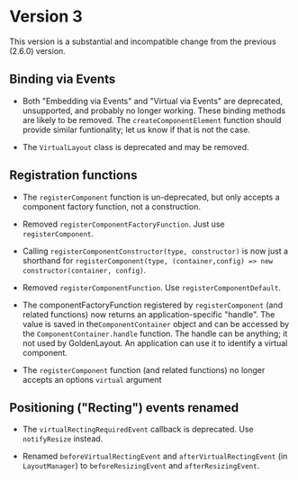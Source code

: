 # Version 3

This version is a substantial and incompatible change from the previous (2.6.0) version.

## Binding via Events

* Both "Embedding via Events" and "Virtual via Events" are deprecated, unsupported, and probably no longer working. These binding methods are likely to be removed. The `createComponentElement` function should provide similar funtionality; let us know if that is not the case.

* The `VirtualLayout` class is deprecated and may be removed.

## Registration functions

* The `registerComponent` function is un-deprecated, but only accepts a component factory function, not a construction.

* Removed `registerComponentFactoryFunction`. Just use `registerComponent`.

* Calling `registerComponentConstructor(type, constructor)` is now just a shorthand for `registerComponent(type, (container,config) => new constructor(container, config)`.

* Removed `registerComponentFunction`. Use `registerComponentDefault`.

* The componentFactoryFunction registered by `registerComponent` (and related functions) now returns an application-specific "handle". The value is saved in the`ComponentContainer` object and can be accessed by the `ComponentContainer.handle` function. The handle can be anything; it not used by GoldenLayout. An application can use it to identify a virtual component.

* The `registerComponent` function (and related functions) no longer accepts an options `virtual` argument

## Positioning ("Recting") events renamed

* The `virtualRectingRequiredEvent` callback is deprecated. Use `notifyResize` instead.

* Renamed `beforeVirtualRectingEvent` and `afterVirtualRectingEvent` (in `LayoutManager`) to `beforeResizingEvent` and `afterResizingEvent`.
